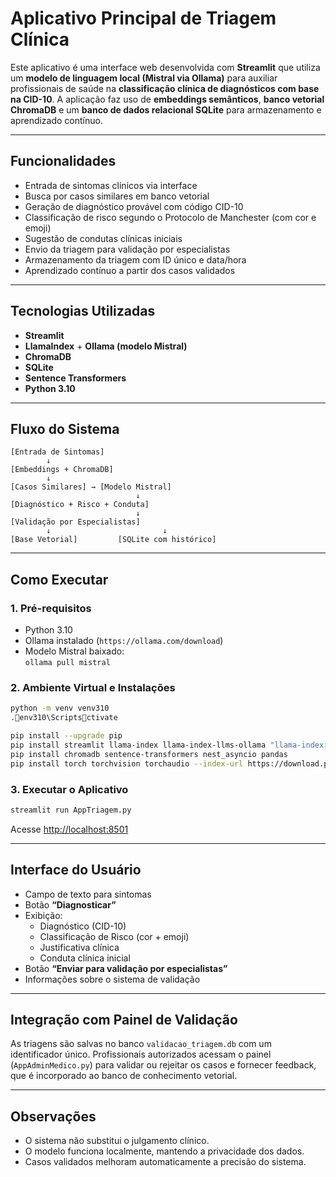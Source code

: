 
# Aplicativo Principal de Triagem Clínica

Este aplicativo é uma interface web desenvolvida com **Streamlit** que utiliza um **modelo de linguagem local (Mistral via Ollama)** para auxiliar profissionais de saúde na **classificação clínica de diagnósticos com base na CID-10**. A aplicação faz uso de **embeddings semânticos**, **banco vetorial ChromaDB** e um **banco de dados relacional SQLite** para armazenamento e aprendizado contínuo.

---

## Funcionalidades

- Entrada de sintomas clínicos via interface
- Busca por casos similares em banco vetorial
- Geração de diagnóstico provável com código CID-10
- Classificação de risco segundo o Protocolo de Manchester (com cor e emoji)
- Sugestão de condutas clínicas iniciais
- Envio da triagem para validação por especialistas
- Armazenamento da triagem com ID único e data/hora
- Aprendizado contínuo a partir dos casos validados

---

## Tecnologias Utilizadas

- **Streamlit**
- **LlamaIndex** + **Ollama (modelo Mistral)**
- **ChromaDB**
- **SQLite**
- **Sentence Transformers**
- **Python 3.10**

---

## Fluxo do Sistema

```text
[Entrada de Sintomas]
        ↓
[Embeddings + ChromaDB]
        ↓
[Casos Similares] → [Modelo Mistral]
                            ↓
[Diagnóstico + Risco + Conduta]
                            ↓
[Validação por Especialistas]
        ↓                         ↓
[Base Vetorial]         [SQLite com histórico]
```

---

## Como Executar

### 1. Pré-requisitos

- Python 3.10
- Ollama instalado (`https://ollama.com/download`)
- Modelo Mistral baixado:  
  `ollama pull mistral`

### 2. Ambiente Virtual e Instalações

```bash
python -m venv venv310
.env310\Scriptsctivate

pip install --upgrade pip
pip install streamlit llama-index llama-index-llms-ollama "llama-index[llms]"
pip install chromadb sentence-transformers nest_asyncio pandas
pip install torch torchvision torchaudio --index-url https://download.pytorch.org/whl/cu118
```

### 3. Executar o Aplicativo

```bash
streamlit run AppTriagem.py
```

Acesse [http://localhost:8501](http://localhost:8501)

---

## Interface do Usuário

- Campo de texto para sintomas
- Botão **“Diagnosticar”**
- Exibição:
  - Diagnóstico (CID-10)
  - Classificação de Risco (cor + emoji)
  - Justificativa clínica
  - Conduta clínica inicial
- Botão **“Enviar para validação por especialistas”**
- Informações sobre o sistema de validação

---

## Integração com Painel de Validação

As triagens são salvas no banco `validacao_triagem.db` com um identificador único. Profissionais autorizados acessam o painel (`AppAdminMedico.py`) para validar ou rejeitar os casos e fornecer feedback, que é incorporado ao banco de conhecimento vetorial.

---

## Observações

- O sistema não substitui o julgamento clínico.
- O modelo funciona localmente, mantendo a privacidade dos dados.
- Casos validados melhoram automaticamente a precisão do sistema.

